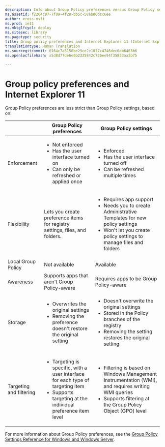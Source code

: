 ```yaml
---
description: Info about Group Policy preferences versus Group Policy settings
ms.assetid: f2264c97-7f09-4f28-bb5c-58ab80dcc6ee
author: eross-msft
ms.prod: ie11
ms.mktglfcycl: deploy
ms.sitesec: library
ms.pagetype: security
title: Group policy preferences and Internet Explorer 11 (Internet Explorer 11 for IT Pros)
translationtype: Human Translation
ms.sourcegitcommit: 0164c7a3150be29ce2e1077c4746dec0ab6463b6
ms.openlocfilehash: a5d8d77de6e0b2335842c726ee94f35833aa2b75

---
```


# Group policy preferences and Internet Explorer 11
Group Policy preferences are less strict than Group Policy settings, based on:

|    |Group Policy preferences |Group Policy settings |
|-----|-------------------------|----------------------|
|Enforcement |<ul><li>Not enforced</li><li>Has the user interface turned on</li><li>Can only be refreshed or applied once</li></ul> |<ul><li>Enforced</li><li>Has the user interface turned off</li><li>Can be refreshed multiple times</li></ul> |
|Flexibility |Lets you create preference items for registry settings, files, and folders. |<ul><li>Requires app support</li><li>Needs you to create Administrative Templates for new policy settings</li><li>Won't let you create policy settings to manage files and folders</li></ul> |
|Local Group Policy |Not available |Available
|Awareness |Supports apps that aren't Group Policy-aware |Requires apps to be Group Policy-aware |
|Storage |<ul><li>Overwrites the original settings</li><li>Removing the preference doesn't restore the original setting</li></ul> |<ul><li>Doesn't overwrite the original settings</li><li>Stored in the Policy branches of the registry</li><li>Removing the setting restores the original setting</li></ul> |
|Targeting and filtering |<ul><li>Targeting is specific, with a user interface for each type of targeting item</li><li>Supports targeting at the individual preference item level</li></ul> |<ul><li>Filtering is based on Windows Management Instrumentation (WMI), and requires writing WMI queries</li><li>Supports filtering at the Group Policy Object (GPO) level</li></ul> |


For more information about Group Policy preferences, see the [Group Policy Settings Reference for Windows and Windows Server](http://go.microsoft.com/fwlink/p/?LinkId=279876).

 

 






<!--HONumber=Jun16_HO4-->


